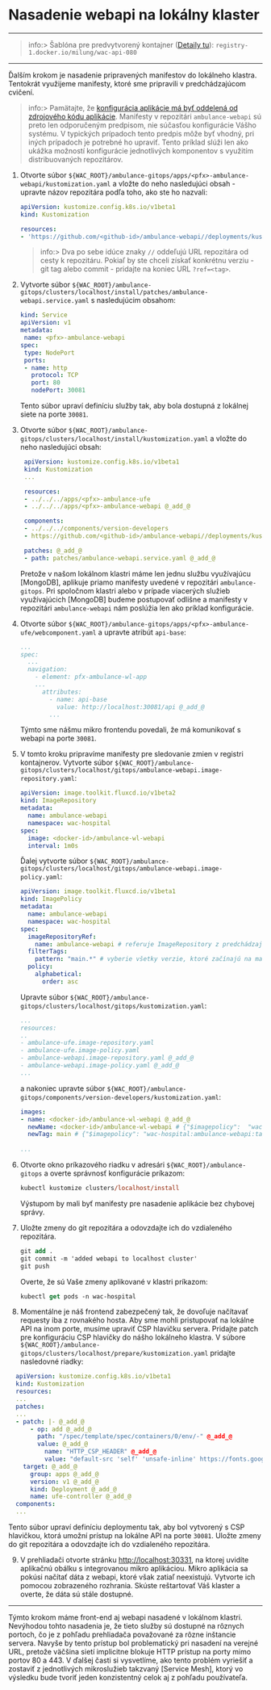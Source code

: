 # Nasadenie webapi na lokálny klaster

---

>info:>
Šablóna pre predvytvorený kontajner ([Detaily tu](../99.Problems-Resolutions/01.development-containers.md)):
`registry-1.docker.io/milung/wac-api-080`

---

Ďalším krokom je nasadenie pripravených manifestov do lokálneho klastra. Tentokrát využijeme manifesty, ktoré sme pripravili v predchádzajúcom cvičení.

>info:> Pamätajte, že [konfigurácia aplikácie má byť oddelená od zdrojového kódu aplikácie](https://12factor.net/build-release-run). Manifesty v repozitári `ambulance-webapi` sú preto len odporučeným predpisom, nie súčasťou konfigurácie Vášho systému. V typických prípadoch tento predpis môže byť vhodný, pri iných prípadoch je potrebné ho upraviť. Tento príklad slúži len ako ukážka možností konfigurácie jednotlivých komponentov s využitím distribuovaných repozitárov.

1. Otvorte súbor `${WAC_ROOT}/ambulance-gitops/apps/<pfx>-ambulance-webapi/kustomization.yaml` a vložte do neho nasledujúci obsah - upravte názov repozitára podľa toho, ako ste ho nazvali:

   ```yaml
   apiVersion: kustomize.config.k8s.io/v1beta1
   kind: Kustomization

   resources:
   - 'https://github.com/<github-id>/ambulance-webapi//deployments/kustomize/install' # ?ref=v1.0.1
   ```

   >info:> Dva po sebe idúce znaky `//` oddeľujú URL repozitára od cesty k repozitáru. Pokiaľ by ste chceli získať konkrétnu verziu - git tag alebo commit - pridajte na koniec URL  `?ref=<tag>`.

2. Vytvorte súbor `${WAC_ROOT}/ambulance-gitops/clusters/localhost/install/patches/ambulance-webapi.service.yaml` s nasledujúcim obsahom:

   ```yaml
   kind: Service
   apiVersion: v1
   metadata:
    name: <pfx>-ambulance-webapi
   spec:  
    type: NodePort
    ports:
    - name: http
      protocol: TCP
      port: 80
      nodePort: 30081
   ```

   Tento súbor upraví definíciu služby tak, aby bola dostupná z lokálnej siete na porte `30081`.

3. Otvorte súbor `${WAC_ROOT}/ambulance-gitops/clusters/localhost/install/kustomization.yaml` a vložte do neho nasledujúci obsah:

   ```yaml
    apiVersion: kustomize.config.k8s.io/v1beta1
    kind: Kustomization
    ...

    resources:
    - ../../../apps/<pfx>-ambulance-ufe
    - ../../../apps/<pfx>-ambulance-webapi @_add_@

    components: 
    - ../../../components/version-developers
    - https://github.com/<github-id>/ambulance-webapi//deployments/kustomize/components/mongodb @_add_@

    patches: @_add_@
    - path: patches/ambulance-webapi.service.yaml @_add_@
   ```

   Pretože v našom lokálnom klastri máme len jednu službu využívajúcu [MongoDB], aplikuje priamo manifesty uvedené v repozitári `ambulance-gitops`. Pri spoločnom klastri alebo v prípade viacerých služieb využívajúcich [MongoDB] budeme postupovať odlišne a manifesty v repozitári  `ambulance-webapi` nám poslúžia len ako príklad konfigurácie.

4. Otvorte súbor `${WAC_ROOT}/ambulance-gitops/apps/<pfx>-ambulance-ufe/webcomponent.yaml` a upravte atribút `api-base`:

   ```yaml
   ...
   spec:   
     ...
     navigation:
       - element: pfx-ambulance-wl-app    
       ...
         attributes:
           - name: api-base
             value: http://localhost:30081/api @_add_@
           ...
   ```

   Týmto sme nášmu mikro frontendu povedali, že má komunikovať s webapi na porte `30081`.

5. V tomto kroku pripravíme manifesty pre sledovanie zmien v registri kontajnerov. Vytvorte súbor `${WAC_ROOT}/ambulance-gitops/clusters/localhost/gitops/ambulance-webapi.image-repository.yaml`:

   ```yaml
   apiVersion: image.toolkit.fluxcd.io/v1beta2
   kind: ImageRepository
   metadata:
     name: ambulance-webapi
     namespace: wac-hospital
   spec:
     image: <docker-id>/ambulance-wl-webapi
     interval: 1m0s
   ```

   Ďalej vytvorte súbor `${WAC_ROOT}/ambulance-gitops/clusters/localhost/gitops/ambulance-webapi.image-policy.yaml`:

   ```yaml
   apiVersion: image.toolkit.fluxcd.io/v1beta1
   kind: ImagePolicy
   metadata:
     name: ambulance-webapi
     namespace: wac-hospital
   spec:
     imageRepositoryRef:
       name: ambulance-webapi # referuje ImageRepository z predchádzajúceho kroku 
     filterTags:
       pattern: "main.*" # vyberie všetky verzie, ktoré začínajú na main- (napr. main-20240315.1200)
     policy:
       alphabetical:
         order: asc
   ```

   Upravte súbor `${WAC_ROOT}/ambulance-gitops/clusters/localhost/gitops/kustomization.yaml`:

   ```yaml
   ...
   resources:
   ..
   - ambulance-ufe.image-repository.yaml
   - ambulance-ufe.image-policy.yaml
   - ambulance-webapi.image-repository.yaml @_add_@
   - ambulance-webapi.image-policy.yaml @_add_@
   ...
   ```

   a nakoniec upravte súbor `${WAC_ROOT}/ambulance-gitops/components/version-developers/kustomization.yaml`:

   ```yaml
   images:
   - name: <docker-id>/ambulance-wl-webapi @_add_@
     newName: <docker-id>/ambulance-wl-webapi # {"$imagepolicy":  "wac-hospital:ambulance-webapi:name"} @_add_@
     newTag: main # {"$imagepolicy": "wac-hospital:ambulance-webapi:tag"} @_add_@
  
   ...
   ```

6. Otvorte okno príkazového riadku v adresári `${WAC_ROOT}/ambulance-gitops` a overte správnosť konfigurácie príkazom:

   ```ps
   kubectl kustomize clusters/localhost/install
   ```

   Výstupom by mali byť manifesty pre nasadenie aplikácie bez chybovej správy.

7. Uložte zmeny do git repozitára a odovzdajte ich do vzdialeného repozitára.

   ```ps
   git add .
   git commit -m 'added webapi to localhost cluster'
   git push
   ```

   Overte, že sú Vaše zmeny aplikované v klastri príkazom:

   ```ps
   kubectl get pods -n wac-hospital
   ```

8. Momentálne je náš frontend zabezpečený tak, že dovoľuje načítavať requesty iba z rovnakého hosta. Aby sme mohli pristupovať na lokálne API na inom porte, musíme upraviť CSP hlavičku servera. Pridajte patch pre konfiguráciu CSP hlavičky do nášho lokálneho klastra. V súbore `${WAC_ROOT}/ambulance-gitops/clusters/localhost/prepare/kustomization.yaml` pridajte nasledovné riadky:

  ```yaml
    apiVersion: kustomize.config.k8s.io/v1beta1
    kind: Kustomization
    resources:
    ...
    patches: 
    ...
    - patch: |- @_add_@
        - op: add @_add_@
          path: "/spec/template/spec/containers/0/env/-" @_add_@
          value: @_add_@
            name: "HTTP_CSP_HEADER" @_add_@
            value: "default-src 'self' 'unsafe-inline' https://fonts.googleapis.com/ https://fonts.gstatic.com/; font-src 'self' https://fonts.googleapis.com/ https://fonts.gstatic.com/; script-src 'nonce-{NONCE_VALUE}'; connect-src 'self' localhost:30331 localhost:30081" @_add_@
      target: @_add_@
        group: apps @_add_@
        version: v1 @_add_@
        kind: Deployment @_add_@
        name: ufe-controller @_add_@
    components:
    ...
  ```

   Tento súbor upraví definíciu deploymentu tak, aby bol vytvorený s CSP hlavičkou, ktorá umožní prístup na lokálne API na porte `30081`. Uložte zmeny do git repozitára a odovzdajte ich do vzdialeného repozitára.

9. V prehliadači otvorte stránku [http://localhost:30331](http://localhost:30331), na ktorej uvidíte aplikačnú obálku s integrovanou mikro aplikáciou. Mikro aplikácia sa pokúsi načítať dáta z webapi, ktoré však zatiaľ neexistujú. Vytvorte ich pomocou zobrazeného rozhrania. Skúste reštartovať Váš klaster a overte, že dáta sú stále dostupné.

<hr/>

Týmto krokom máme front-end aj webapi nasadené v lokálnom klastri. Nevýhodou tohto nasadenia je, že tieto služby sú dostupné na rôznych portoch, čo je z pohľadu prehliadača považované za rôzne inštancie servera. Navyše by tento prístup bol problematický pri nasadení na verejné URL, pretože väčšina sietí implicitne blokuje HTTP prístup na porty mimo portov 80 a 443. V ďalšej časti si vysvetlíme, ako tento problém vyriešiť a zostaviť z jednotlivých mikroslužieb takzvaný [Service Mesh], ktorý vo výsledku bude tvoriť jeden konzistentný celok aj z pohľadu používateľa.
